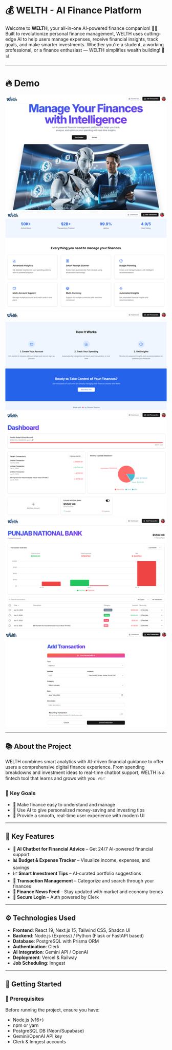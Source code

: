 # 💰 WELTH - AI Finance Platform

Welcome to **WELTH**, your all-in-one AI-powered finance companion! 🤖💸  
Built to revolutionize personal finance management, WELTH uses cutting-edge AI to help users manage expenses, receive financial insights, track goals, and make smarter investments. Whether you're a student, a working professional, or a finance enthusiast — WELTH simplifies wealth building! 🚀📊

---
# 🔥 Demo
![](https://github.com/shivamsharma006/WELTH-AI-FINANCE-PLATFORM/blob/main/Website%20Screenshots/Screenshot%202025-06-14%20164728.png?raw=true)
![](https://github.com/shivamsharma006/WELTH-AI-FINANCE-PLATFORM/blob/main/Website%20Screenshots/Screenshot%202025-06-14%20164749.png?raw=true)
![](https://github.com/shivamsharma006/WELTH-AI-FINANCE-PLATFORM/blob/main/Website%20Screenshots/Screenshot%202025-06-14%20164812.png?raw=true)
![](https://github.com/shivamsharma006/WELTH-AI-FINANCE-PLATFORM/blob/main/Website%20Screenshots/Screenshot%202025-06-14%20164841.png?raw=true)
![](https://github.com/shivamsharma006/WELTH-AI-FINANCE-PLATFORM/blob/main/Website%20Screenshots/Screenshot%202025-06-14%20164900.png?raw=true)
![](https://github.com/shivamsharma006/WELTH-AI-FINANCE-PLATFORM/blob/main/Website%20Screenshots/Screenshot%202025-06-14%20164918.png?raw=true)

---

## 📚 About the Project

WELTH combines smart analytics with AI-driven financial guidance to offer users a comprehensive digital finance experience. From spending breakdowns and investment ideas to real-time chatbot support, WELTH is a fintech tool that learns and grows with you. 🔥📈

### 🎯 Key Goals

- 💬 Make finance easy to understand and manage
- 🧠 Use AI to give personalized money-saving and investing tips
- 📲 Provide a smooth, real-time user experience with modern UI

---

## 🚀 Key Features

- **💬 AI Chatbot for Financial Advice** – Get 24/7 AI-powered financial support  
- **📊 Budget & Expense Tracker** – Visualize income, expenses, and savings  
- **📈 Smart Investment Tips** – AI-curated portfolio suggestions  
- **🧾 Transaction Management** – Categorize and search through your finances  
- **📰 Finance News Feed** – Stay updated with market and economy trends  
- **🔐 Secure Login** – Auth powered by Clerk

---

## ⚙️ Technologies Used

- **Frontend**: React 19, Next.js 15, Tailwind CSS, Shadcn UI  
- **Backend**: Node.js (Express) / Python (Flask or FastAPI based)  
- **Database**: PostgreSQL with Prisma ORM  
- **Authentication**: Clerk  
- **AI Integration**: Gemini API / OpenAI  
- **Deployment**: Vercel & Railway  
- **Job Scheduling**: Inngest  

---

## 🚀 Getting Started

### 🧰 Prerequisites

Before running the project, ensure you have:

- Node.js (v16+)
- npm or yarn
- PostgreSQL DB (Neon/Supabase)
- Gemini/OpenAI API key
- Clerk & Inngest accounts


